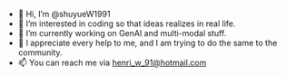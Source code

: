 - 👋 Hi, I’m @shuyueW1991
- 👀 I’m interested in coding so that ideas realizes in real life.
- 🌱 I’m currently working on GenAI and multi-modal stuff.
- 💞️ I appreciate every help to me, and I am trying to do the same to the community.
- 📫 You can reach me via henri_w_91@hotmail.com

<!---
shuyueW1991/shuyueW1991 is a ✨ special ✨ repository because its `README.md` (this file) appears on your GitHub profile.
You can click the Preview link to take a look at your changes.
--->
